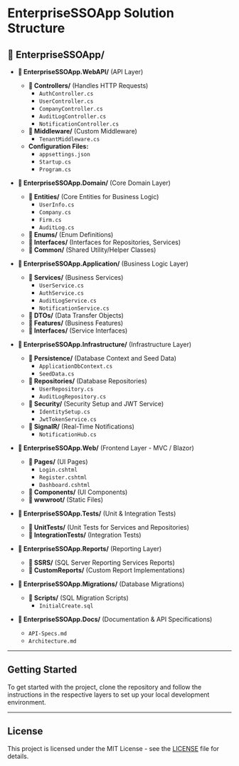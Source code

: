 # EnterpriseSSOApp Solution Structure

## 📁 **EnterpriseSSOApp/**
- **📁 EnterpriseSSOApp.WebAPI/** (API Layer)
  - **📁 Controllers/** (Handles HTTP Requests)
    - `AuthController.cs`
    - `UserController.cs`
    - `CompanyController.cs`
    - `AuditLogController.cs`
    - `NotificationController.cs`
  - **📁 Middleware/** (Custom Middleware)
    - `TenantMiddleware.cs`
  - **Configuration Files:**  
    - `appsettings.json`
    - `Startup.cs`
    - `Program.cs`

- **📁 EnterpriseSSOApp.Domain/** (Core Domain Layer)
  - **📁 Entities/** (Core Entities for Business Logic)
    - `UserInfo.cs`
    - `Company.cs`
    - `Firm.cs`
    - `AuditLog.cs`
  - **📁 Enums/** (Enum Definitions)
  - **📁 Interfaces/** (Interfaces for Repositories, Services)
  - **📁 Common/** (Shared Utility/Helper Classes)

- **📁 EnterpriseSSOApp.Application/** (Business Logic Layer)
  - **📁 Services/** (Business Services)
    - `UserService.cs`
    - `AuthService.cs`
    - `AuditLogService.cs`
    - `NotificationService.cs`
  - **📁 DTOs/** (Data Transfer Objects)
  - **📁 Features/** (Business Features)
  - **📁 Interfaces/** (Service Interfaces)

- **📁 EnterpriseSSOApp.Infrastructure/** (Infrastructure Layer)
  - **📁 Persistence/** (Database Context and Seed Data)
    - `ApplicationDbContext.cs`
    - `SeedData.cs`
  - **📁 Repositories/** (Database Repositories)
    - `UserRepository.cs`
    - `AuditLogRepository.cs`
  - **📁 Security/** (Security Setup and JWT Service)
    - `IdentitySetup.cs`
    - `JwtTokenService.cs`
  - **📁 SignalR/** (Real-Time Notifications)
    - `NotificationHub.cs`

- **📁 EnterpriseSSOApp.Web/** (Frontend Layer - MVC / Blazor)
  - **📁 Pages/** (UI Pages)
    - `Login.cshtml`
    - `Register.cshtml`
    - `Dashboard.cshtml`
  - **📁 Components/** (UI Components)
  - **📁 wwwroot/** (Static Files)

- **📁 EnterpriseSSOApp.Tests/** (Unit & Integration Tests)
  - **📁 UnitTests/** (Unit Tests for Services and Repositories)
  - **📁 IntegrationTests/** (Integration Tests)

- **📁 EnterpriseSSOApp.Reports/** (Reporting Layer)
  - **📁 SSRS/** (SQL Server Reporting Services Reports)
  - **📁 CustomReports/** (Custom Report Implementations)

- **📁 EnterpriseSSOApp.Migrations/** (Database Migrations)
  - **📁 Scripts/** (SQL Migration Scripts)
    - `InitialCreate.sql`

- **📁 EnterpriseSSOApp.Docs/** (Documentation & API Specifications)
  - `API-Specs.md`
  - `Architecture.md`

---

## Getting Started

To get started with the project, clone the repository and follow the instructions in the respective layers to set up your local development environment.

---

## License

This project is licensed under the MIT License - see the [LICENSE](LICENSE) file for details.
